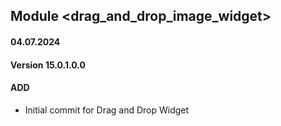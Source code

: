 ## Module <drag_and_drop_image_widget>

#### 04.07.2024
#### Version 15.0.1.0.0
#### ADD
- Initial commit for Drag and Drop Widget
